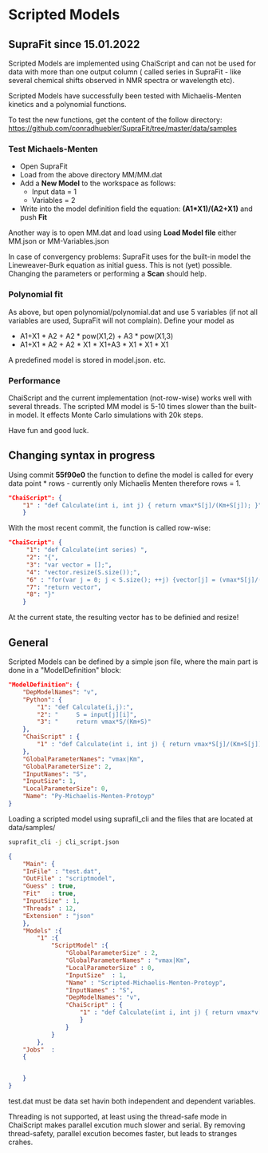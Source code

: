 # Scripted Models

## SupraFit since 15.01.2022
Scripted Models are implemented using ChaiScript and can not be used for data with more than one output column ( called series in SupraFit - like several chemical shifts observed in NMR spectra or wavelength etc).

Scripted Models have successfully been tested with Michaelis-Menten kinetics and a polynomial functions.

To test the new functions, get the content of the follow directory:
https://github.com/conradhuebler/SupraFit/tree/master/data/samples

### Test Michaels-Menten
 - Open SupraFit 
 - Load from the above directory MM/MM.dat
 - Add a **New Model** to the workspace as follows:
    - Input data = 1
    - Variables = 2
 - Write into the model definition field the equation: **(A1*X1)/(A2+X1)** and push **Fit**
 
Another way is to open MM.dat and load using **Load Model file** either MM.json or MM-Variables.json

In case of convergency problems: SupraFit uses for the built-in model the Lineweaver-Burk equation as initial guess. This is not (yet) possible. Changing the parameters or performing a **Scan** should help.

### Polynomial fit
As above, but open polynomial/polynomial.dat and use 5 variables (if not all variables are used, SupraFit will not complain). Define your model as

- A1+X1 * A2 + A2 * pow(X1,2) + A3 * pow(X1,3)
- A1+X1 * A2 + A2 * X1 * X1+A3 * X1 * X1 * X1
   
A predefined model is stored in model.json.
etc.

### Performance
ChaiScript and the current implementation (not-row-wise) works well with several threads. The scripted MM model is 5-10 times slower than the built-in model. It effects Monte Carlo simulations with 20k steps.

Have fun and good luck.
## Changing syntax in progress
Using commit **55f90e0** the function to define the model is called for every data point * rows - currently only Michaelis Menten therefore rows = 1.
```json
"ChaiScript": {
    "1" : "def Calculate(int i, int j) { return vmax*S[j]/(Km+S[j]); }"
    }
```

With the most recent commit, the function is called row-wise:
```json
"ChaiScript": {
     "1": "def Calculate(int series) ",
     "2": "{",
     "3": "var vector = [];",
     "4": "vector.resize(S.size());",
     "6" : "for(var j = 0; j < S.size(); ++j) {vector[j] = (vmax*S[j]/(Km+S[j])); }",
     "7": "return vector",
     "8": "}"
    }
```
At the current state, the resulting vector has to be definied and resize!

## General
Scripted Models can be defined by a simple json file, where the main part is done in a "ModelDefinition" block:
```json
"ModelDefinition": {
    "DepModelNames": "v",
    "Python": {
        "1": "def Calculate(i,j):",
        "2": "     S = input[j][i]",
        "3": "     return vmax*S/(Km+S)"
    },
    "ChaiScript" : {
        "1" : "def Calculate(int i, int j) { return vmax*S[j]/(Km+S[j]); }"
    },
    "GlobalParameterNames": "vmax|Km",
    "GlobalParameterSize": 2,
    "InputNames": "S",
    "InputSize": 1,
    "LocalParameterSize": 0,
    "Name": "Py-Michaelis-Menten-Protoyp"
}
```

Loading a scripted model using suprafil_cli and the files that are located at data/samples/

```sh
suprafit_cli -j cli_script.json
```

```json
{
    "Main": {
    "InFile" : "test.dat",
    "OutFile" : "scriptmodel",
    "Guess" : true,
    "Fit"   : true,
    "InputSize" : 1,
    "Threads" : 12,
    "Extension" : "json"
    },
    "Models" :{
        "1" :{
            "ScriptModel" :{
                "GlobalParameterSize" : 2,
                "GlobalParameterNames" : "vmax|Km",
                "LocalParameterSize" : 0,
                "InputSize"  : 1,
                "Name" : "Scripted-Michaelis-Menten-Protoyp",
                "InputNames" : "S",
                "DepModelNames": "v",
                "ChaiScript" : {
                    "1" : "def Calculate(int i, int j) { return vmax*v[j]/(Km+v[j]); }"
                    }
                }
            }
        },
    "Jobs"  :
    {


    }
}
```

test.dat must be data set havin both independent and dependent variables.

Threading is not supported, at least using the thread-safe mode in ChaiScript makes parallel excution much slower and serial.
By removing thread-safety, parallel excution becomes faster, but leads to stranges crahes.

